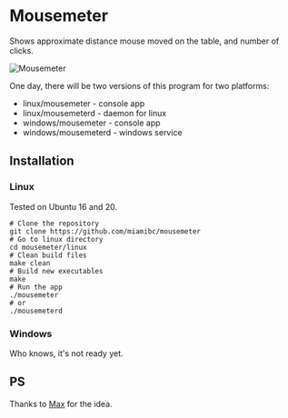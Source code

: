 # Mousemeter

Shows approximate distance mouse moved on the table, and number of clicks.

![Mousemeter](https://raw.github.com/miamibc/mousemeter/master/demo.gif)

One day, there will be two versions of this program for two platforms:

- linux/mousemeter - console app
- linux/mousemeterd - daemon for linux
- windows/mousemeter - console app
- windows/mousemeterd - windows service
 
## Installation

### Linux

Tested on Ubuntu 16 and 20.

    # Clone the repository
    git clone https://github.com/miamibc/mousemeter
    # Go to linux directory
    cd mousemeter/linux
    # Clean build files 
    make clean
    # Build new executables
    make
    # Run the app
    ./mousemeter 
    # or
    ./mousemeterd
    
### Windows

Who knows, it's not ready yet.

## PS

Thanks to [Max](https://github.com/GooDiK) for the idea. 
